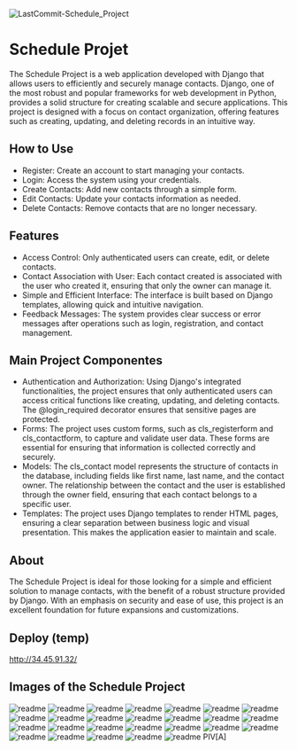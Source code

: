 ![LastCommit-Schedule_Project](https://img.shields.io/github/last-commit/ecopque/schedule_project?logo=&logoColor=white&label=/schedule_project&color=9bf12&&style=flat)&nbsp;
# Schedule Projet

The Schedule Project is a web application developed with Django that allows users to efficiently and securely manage contacts. Django, one of the most robust and popular frameworks for web development in Python, provides a solid structure for creating scalable and secure applications. This project is designed with a focus on contact organization, offering features such as creating, updating, and deleting records in an intuitive way.

## How to Use

- Register: Create an account to start managing your contacts.
- Login: Access the system using your credentials.
- Create Contacts: Add new contacts through a simple form.
- Edit Contacts: Update your contacts information as needed.
- Delete Contacts: Remove contacts that are no longer necessary.

## Features

- Access Control: Only authenticated users can create, edit, or delete contacts.
- Contact Association with User: Each contact created is associated with the user who created it, ensuring that only the owner can manage it.
- Simple and Efficient Interface: The interface is built based on Django templates, allowing quick and intuitive navigation.
- Feedback Messages: The system provides clear success or error messages after operations such as login, registration, and contact management.

## Main Project Componentes

- Authentication and Authorization: Using Django's integrated functionalities, the project ensures that only authenticated users can access critical functions like creating, updating, and deleting contacts. The @login_required decorator ensures that sensitive pages are protected.
- Forms: The project uses custom forms, such as cls_registerform and cls_contactform, to capture and validate user data. These forms are essential for ensuring that information is collected correctly and securely.
- Models: The cls_contact model represents the structure of contacts in the database, including fields like first name, last name, and the contact owner. The relationship between the contact and the user is established through the owner field, ensuring that each contact belongs to a specific user.
- Templates: The project uses Django templates to render HTML pages, ensuring a clear separation between business logic and visual presentation. This makes the application easier to maintain and scale.

## About

The Schedule Project is ideal for those looking for a simple and efficient solution to manage contacts, with the benefit of a robust structure provided by Django. With an emphasis on security and ease of use, this project is an excellent foundation for future expansions and customizations.

## Deploy (temp)

http://34.45.91.32/

## Images of the Schedule Project
![readme](https://github.com/ecopque/schedule_project/blob/main/prints/Screenshot%20from%202024-08-19%2010-23-48.png)
![readme](https://github.com/ecopque/schedule_project/blob/main/prints/Screenshot%20from%202024-08-19%2010-41-37.png)
![readme](https://github.com/ecopque/schedule_project/blob/main/prints/Screenshot%20from%202024-07-10%2011-02-56.png)
![readme](https://github.com/ecopque/schedule_project/blob/main/prints/Screenshot%20from%202024-07-25%2010-48-57.png)
![readme](https://github.com/ecopque/schedule_project/blob/main/prints/Screenshot%20from%202024-07-19%2011-29-21.png)
![readme](https://github.com/ecopque/schedule_project/blob/main/prints/Screenshot%20from%202024-07-19%2011-29-13.png)
![readme](https://github.com/ecopque/schedule_project/blob/main/prints/Screenshot%20from%202024-07-17%2016-21-51.png)
![readme](https://github.com/ecopque/schedule_project/blob/main/prints/Screenshot%20from%202024-07-11%2017-06-59.png)
![readme](https://github.com/ecopque/schedule_project/blob/main/prints/Screenshot%20from%202024-07-11%2017-05-12.png)
![readme](https://github.com/ecopque/schedule_project/blob/main/prints/Screenshot%20from%202024-07-10%2011-16-49.png)
![readme](https://github.com/ecopque/schedule_project/blob/main/prints/Screenshot%20from%202024-08-18%2019-35-53.png)
![readme](https://github.com/ecopque/schedule_project/blob/main/prints/Screenshot%20from%202024-08-18%2019-35-41.png)
![readme](https://github.com/ecopque/schedule_project/blob/main/prints/Screenshot%20from%202024-08-18%2017-13-50.png)
![readme](https://github.com/ecopque/schedule_project/blob/main/prints/Screenshot%20from%202024-08-15%2020-26-37.png)
![readme](https://github.com/ecopque/schedule_project/blob/main/prints/Screenshot%20from%202024-08-15%2015-51-13.png)
![readme](https://github.com/ecopque/schedule_project/blob/main/prints/Screenshot%20from%202024-08-15%2005-29-31.png)
![readme](https://github.com/ecopque/schedule_project/blob/main/prints/Screenshot%20from%202024-08-15%2005-14-17.png)
![readme](https://github.com/ecopque/schedule_project/blob/main/prints/Screenshot%20from%202024-08-15%2005-14-08.png)
![readme](https://github.com/ecopque/schedule_project/blob/main/prints/Screenshot%20from%202024-08-15%2005-13-56.png)
![readme](https://github.com/ecopque/schedule_project/blob/main/prints/Screenshot%20from%202024-08-14%2009-52-50.png)
![readme](https://github.com/ecopque/schedule_project/blob/main/prints/Screenshot%20from%202024-08-12%2014-49-00.png)
![readme](https://github.com/ecopque/schedule_project/blob/main/prints/Screenshot%20from%202024-08-10%2015-04-59.png)
![readme](https://github.com/ecopque/schedule_project/blob/main/prints/Screenshot%20from%202024-08-09%2014-57-31.png)
![readme](https://github.com/ecopque/schedule_project/blob/main/prints/Screenshot%20from%202024-08-06%2011-30-41.png)
![readme](https://github.com/ecopque/schedule_project/blob/main/prints/Screenshot%20from%202024-08-06%2011-29-07.png)
![readme](https://github.com/ecopque/schedule_project/blob/main/prints/Screenshot%20from%202024-08-02%2011-36-22.png)
PIV[A]
